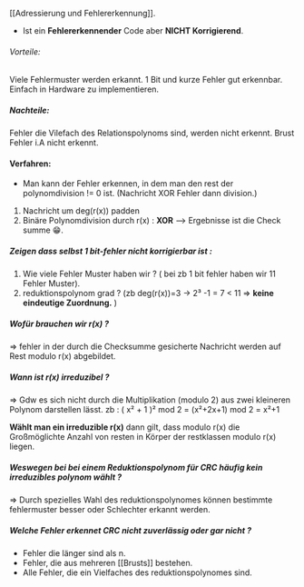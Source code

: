 [[Adressierung und Fehlererkennung]].

- Ist ein **Fehlererkennender** Code aber **NICHT Korrigierend**.

###### Vorteile:
Viele Fehlermuster werden erkannt.
1 Bit und kurze Fehler gut erkennbar.
Einfach in Hardware zu implementieren.

##### Nachteile:
Fehler die Vilefach des Relationspolynoms sind, werden nicht erkennt.
Brust Fehler i.A nicht erkennt.

#### Verfahren:
- Man kann der Fehler erkennen, in dem man den rest der polynomdivision != 0 ist. (Nachricht XOR Fehler dann division.)
1. Nachricht um deg(r(x)) padden
2. Binäre Polynomdivision durch r(x) : **XOR** --> Ergebnisse ist die Check summe 😁.

##### Zeigen dass selbst 1 bit-fehler nicht korrigierbar ist :
1. Wie viele Fehler Muster haben wir ? ( bei zb 1 bit fehler haben wir 11 Fehler Muster).
2. reduktionspolynom grad ? (zb deg(r(x))=3 -> 2³ -1 = 7 < 11 => **keine eindeutige Zuordnung.** )

##### Wofür brauchen wir r(x) ?
=> fehler in der durch die Checksumme gesicherte Nachricht werden auf Rest modulo r(x) abgebildet.

##### Wann ist r(x) irreduzibel ?
=> Gdw es sich nicht durch die Multiplikation (modulo 2) aus zwei kleineren Polynom darstellen lässt.
	zb : ( x² + 1 )² mod 2 = (x²+2x+1) mod 2 = x²+1

**Wählt man ein irreduzible r(x)** dann gilt, dass modulo r(x) die Großmöglichte Anzahl von resten in Körper der restklassen modulo r(x) liegen.

##### Weswegen bei bei einem Reduktionspolynom für CRC häufig kein irreduzibles polynom wählt ?
=> Durch spezielles Wahl des reduktionspolynomes können bestimmte fehlermuster besser oder Schlechter erkannt werden.

##### Welche Fehler erkennet CRC nicht zuverlässig oder gar nicht ?
- Fehler die länger sind als n.
- Fehler, die aus mehreren [[Brusts]] bestehen.
- Alle Fehler, die ein Vielfaches des reduktionspolynomes sind.
